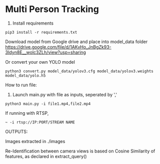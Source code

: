 # Multi Person Tracking

1. Install requirements

```
pip3 install -r requirements.txt 
```
Download model from Google drive and place into model_data folder
https://drive.google.com/file/d/1AKvHo_JnBgZk93-3Idyn8E__wolc3ZLh/view?usp=sharing

Or convert your own YOLO model 
```
python3 convert.py model_data/yolov3.cfg model_data/yolov3.weights model_data/yolo.h5
```
How to run file: 

1. Launch main.py with file as inputs, seperated by ','
```
python3 main.py -i file1.mp4,file2.mp4
```
If running with RTSP, 
```
~ -i rtsp://IP:PORT/STREAM NAME
```  
  

OUTPUTS:

Images extracted in ./images

Re-Identification between camera views is based on Cosine Similarity of features, as declared in extract_query()
